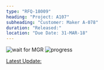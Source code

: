 ```yaml
---
type: "RFQ-18009"
heading: "Project: A107"
subheading: "Customer: Maker A-078"
duration: "Released:"
location: "Due Date: 31-MAR-18"
---
```


![wait for MGR](https://res.cloudinary.com/sdees-reallife/image/upload/v1522740549/EGS-wait-for-MGR-orange.svg)
![progress](https://res.cloudinary.com/sdees-reallife/image/upload/v1522745053/01.jpg)

[Latest Update:](www.sdee.co)
